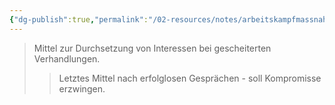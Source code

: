 ```yaml
---
{"dg-publish":true,"permalink":"/02-resources/notes/arbeitskampfmassnahmen-s/","tags":["arbeitsrecht/konflikt"],"noteIcon":"","updated":"2025-08-26T16:35:24.027+02:00"}
---
```


>Mittel zur Durchsetzung von Interessen bei gescheiterten Verhandlungen.
>>Letztes Mittel nach erfolglosen Gesprächen - soll Kompromisse erzwingen.